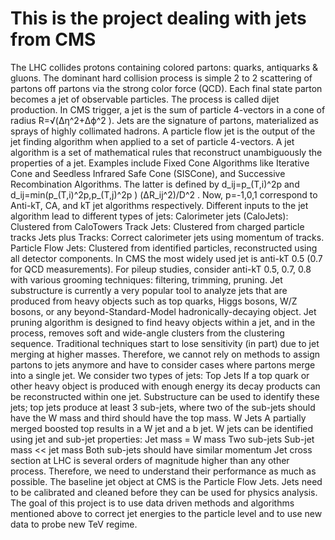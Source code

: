 # This is the project dealing with jets from CMS

The LHC collides protons containing colored partons: quarks, antiquarks & gluons. The dominant hard collision process is simple 2 to 2 scattering of partons off partons via the strong color force (QCD). Each final state parton becomes a jet of observable particles. The process is called dijet production. In CMS trigger, a jet is the sum of particle 4-vectors in a cone of radius R=√(Δη^2+Δϕ^2 ). Jets are the signature of partons, materialized as sprays of highly collimated hadrons. A particle flow jet is the output of the jet finding algorithm when applied to a set of particle 4-vectors. A jet algorithm is a set of mathematical rules that reconstruct unambiguously the properties of a jet. Examples include Fixed Cone Algorithms like Iterative Cone and Seedless Infrared Safe Cone (SISCone), and Successive Recombination Algorithms. The latter is defined by d_ij=p_(T,i)^2p  and d_ij=min⁡(p_(T,i)^2p,p_(T,j)^2p )  (ΔR_ij^2)/D^2 . Now, p=-1,0,1 correspond to Anti-kT, CA, and kT jet algorithms respectively. 
Different inputs to the jet algorithm lead to different types of jets:
	Calorimeter jets (CaloJets): Clustered from CaloTowers
	Track Jets: Clustered from charged particle tracks
	Jets plus Tracks: Correct calorimeter jets using momentum of tracks.
	Particle Flow Jets: Clustered from identified particles, reconstructed using all detector components.
In CMS the most widely used jet is anti-kT 0.5 (0.7 for QCD measurements). For pileup studies, consider anti-kT 0.5, 0.7, 0.8 with various grooming techniques: filtering, trimming, pruning.
Jet substructure is currently a very popular tool to analyze jets that are produced from heavy objects such as top quarks, Higgs bosons, W/Z bosons, or any beyond-Standard-Model hadronically-decaying object. Jet pruning algorithm is designed to find heavy objects within a jet, and in the process, removes soft and wide-angle clusters from the clustering sequence. Traditional techniques start to lose sensitivity (in part) due to jet merging at higher masses. Therefore, we cannot rely on methods to assign partons to jets anymore and have to consider cases where partons merge into a single jet. We consider two types of jets:
	Top Jets
If a top quark or other heavy object is produced with enough energy its decay products can be reconstructed within one jet. Substructure can be used to identify these jets; top jets produce at least 3 sub-jets, where two of the sub-jets should have the W mass and third should have the top mass.
	W Jets
A partially merged boosted top results in a W jet and a b jet. W jets can be identified using jet and sub-jet properties:
	Jet mass = W mass
	Two sub-jets
	Sub-jet mass << jet mass
	Both sub-jets should have similar momentum
Jet cross section at LHC is several orders of magnitude higher than any other process. Therefore, we need to understand their performance as much as possible. The baseline jet object at CMS is the Particle Flow Jets. Jets need to be calibrated and cleaned before they can be used for physics analysis. The goal of this project is to use data driven methods and algorithms mentioned above to correct jet energies to the particle level and to use new data to probe new TeV regime.
